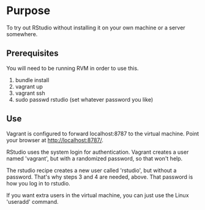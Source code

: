 Purpose
==========
To try out RStudio without installing it on your own machine or a
server somewhere.

Prerequisites
-------------
You will need to be running RVM in order to use this.

1. bundle install
1. vagrant up
1. vagrant ssh 
1. sudo passwd rstudio
(set whatever password you like)

Use
----------
Vagrant is configured to forward localhost:8787 to the virtual
machine. Point your browser at [http://localhost:8787/](http://localhost:8787).

RStudio uses the system login for authentication. Vagrant creates a
user named 'vagrant', but with a randomized password, so that won't
help. 

The rstudio recipe creates a new user called 'rstudio', but without a
password. That's why steps 3 and 4 are needed, above. That password is
how you log in to rstudio.

If you want extra users in the virtual machine, you can just use the
Linux 'useradd' command.
